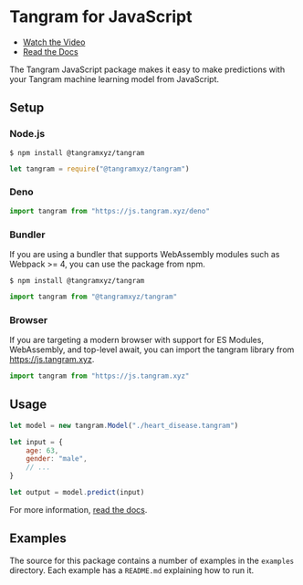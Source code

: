 # Tangram for JavaScript

- [Watch the Video](https://www.tangram.xyz)
- [Read the Docs](https://www.tangram.xyz/docs)

The Tangram JavaScript package makes it easy to make predictions with your Tangram machine learning model from JavaScript.

## Setup

### Node.js

```
$ npm install @tangramxyz/tangram
```

```javascript
let tangram = require("@tangramxyz/tangram")
```

### Deno

```javascript
import tangram from "https://js.tangram.xyz/deno"
```

### Bundler

If you are using a bundler that supports WebAssembly modules such as Webpack >= 4, you can use the package from npm.

```
$ npm install @tangramxyz/tangram
```

```javascript
import tangram from "@tangramxyz/tangram"
```

### Browser

If you are targeting a modern browser with support for ES Modules, WebAssembly, and top-level await, you can import the tangram library from https://js.tangram.xyz.

```javascript
import tangram from "https://js.tangram.xyz"
```

## Usage

```javascript
let model = new tangram.Model("./heart_disease.tangram")

let input = {
	age: 63,
	gender: "male",
	// ...
}

let output = model.predict(input)
```

For more information, [read the docs](https://www.tangram.xyz/docs).

## Examples

The source for this package contains a number of examples in the `examples` directory. Each example has a `README.md` explaining how to run it.
